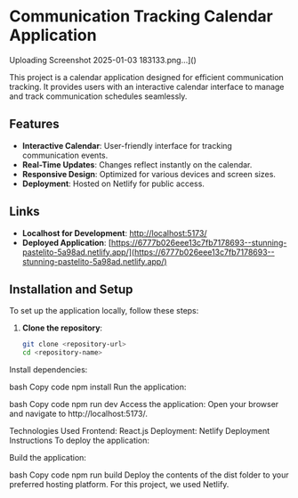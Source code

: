 # Communication Tracking Calendar Application
Uploading Screenshot 2025-01-03 183133.png…]()

This project is a calendar application designed for efficient communication tracking. It provides users with an interactive calendar interface to manage and track communication schedules seamlessly.

## Features

- **Interactive Calendar**: User-friendly interface for tracking communication events.
- **Real-Time Updates**: Changes reflect instantly on the calendar.
- **Responsive Design**: Optimized for various devices and screen sizes.
- **Deployment**: Hosted on Netlify for public access.

## Links

- **Localhost for Development**: [http://localhost:5173/](http://localhost:5173/)
- **Deployed Application**: [https://6777b026eee13c7fb7178693--stunning-pastelito-5a98ad.netlify.app/](https://6777b026eee13c7fb7178693--stunning-pastelito-5a98ad.netlify.app/)

## Installation and Setup

To set up the application locally, follow these steps:

1. **Clone the repository**:
   ```bash
   git clone <repository-url>
   cd <repository-name>
Install dependencies:

bash
Copy code
npm install
Run the application:

bash
Copy code
npm run dev
Access the application: Open your browser and navigate to http://localhost:5173/.

Technologies Used
Frontend: React.js
Deployment: Netlify
Deployment Instructions
To deploy the application:

Build the application:

bash
Copy code
npm run build
Deploy the contents of the dist folder to your preferred hosting platform. For this project, we used Netlify.
